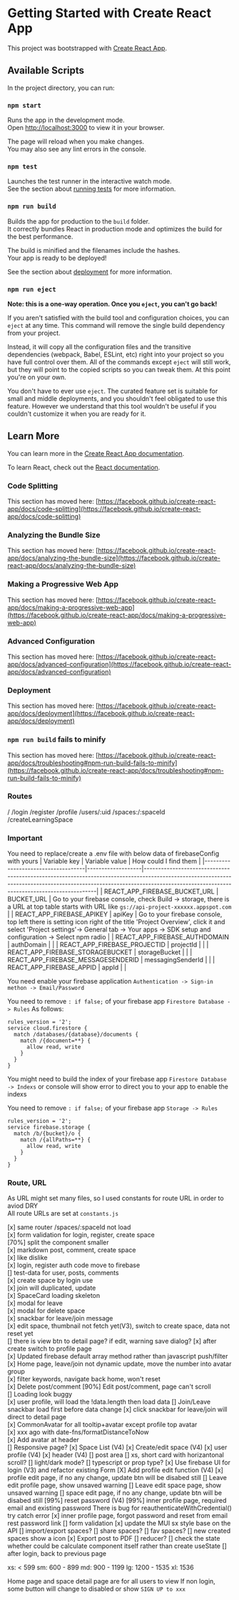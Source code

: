# Getting Started with Create React App

This project was bootstrapped with [Create React App](https://github.com/facebook/create-react-app).

## Available Scripts

In the project directory, you can run:

### `npm start`

Runs the app in the development mode.\
Open [http://localhost:3000](http://localhost:3000) to view it in your browser.

The page will reload when you make changes.\
You may also see any lint errors in the console.

### `npm test`

Launches the test runner in the interactive watch mode.\
See the section about [running tests](https://facebook.github.io/create-react-app/docs/running-tests) for more information.

### `npm run build`

Builds the app for production to the `build` folder.\
It correctly bundles React in production mode and optimizes the build for the best performance.

The build is minified and the filenames include the hashes.\
Your app is ready to be deployed!

See the section about [deployment](https://facebook.github.io/create-react-app/docs/deployment) for more information.

### `npm run eject`

**Note: this is a one-way operation. Once you `eject`, you can't go back!**

If you aren't satisfied with the build tool and configuration choices, you can `eject` at any time. This command will remove the single build dependency from your project.

Instead, it will copy all the configuration files and the transitive dependencies (webpack, Babel, ESLint, etc) right into your project so you have full control over them. All of the commands except `eject` will still work, but they will point to the copied scripts so you can tweak them. At this point you're on your own.

You don't have to ever use `eject`. The curated feature set is suitable for small and middle deployments, and you shouldn't feel obligated to use this feature. However we understand that this tool wouldn't be useful if you couldn't customize it when you are ready for it.

## Learn More

You can learn more in the [Create React App documentation](https://facebook.github.io/create-react-app/docs/getting-started).

To learn React, check out the [React documentation](https://reactjs.org/).

### Code Splitting

This section has moved here: [https://facebook.github.io/create-react-app/docs/code-splitting](https://facebook.github.io/create-react-app/docs/code-splitting)

### Analyzing the Bundle Size

This section has moved here: [https://facebook.github.io/create-react-app/docs/analyzing-the-bundle-size](https://facebook.github.io/create-react-app/docs/analyzing-the-bundle-size)

### Making a Progressive Web App

This section has moved here: [https://facebook.github.io/create-react-app/docs/making-a-progressive-web-app](https://facebook.github.io/create-react-app/docs/making-a-progressive-web-app)

### Advanced Configuration

This section has moved here: [https://facebook.github.io/create-react-app/docs/advanced-configuration](https://facebook.github.io/create-react-app/docs/advanced-configuration)

### Deployment

This section has moved here: [https://facebook.github.io/create-react-app/docs/deployment](https://facebook.github.io/create-react-app/docs/deployment)

### `npm run build` fails to minify

This section has moved here: [https://facebook.github.io/create-react-app/docs/troubleshooting#npm-run-build-fails-to-minify](https://facebook.github.io/create-react-app/docs/troubleshooting#npm-run-build-fails-to-minify)

### Routes

/
/login
/register
/profile
/users/:uid
/spaces:/:spaceId
/createLearningSpace

### Important

You need to replace/create a .env file with below data of firebaseConfig with yours
| Variable key                       | Variable value    | How could I find them                                                                                                                                                                                                   |
|------------------------------------|-------------------|-------------------------------------------------------------------------------------------------------------------------------------------------------------------------------------------------------------------------|
| REACT_APP_FIREBASE_BUCKET_URL      | BUCKET_URL        | Go to your firebase console, check Build -> storage, there is a URL at top table starts with URL like `gs://api-project-xxxxxx.appspot.com`                                                                                   |
| REACT_APP_FIREBASE_APIKEY          | apiKey            | Go to your firebase console, top left there is setting icon right of the title 'Project Overview', click it and select 'Project settings'-> General tab -> Your apps -> SDK setup and configuration -> Select npm radio |
| REACT_APP_FIREBASE_AUTHDOMAIN      | authDomain        |                                                                                                                                                                                                                         |
| REACT_APP_FIREBASE_PROJECTID       | projectId         |                                                                                                                                                                                                                         |
| REACT_APP_FIREBASE_STORAGEBUCKET   | storageBucket     |                                                                                                                                                                                                                         |
| REACT_APP_FIREBASE_MESSAGESENDERID | messagingSenderId |                                                                                                                                                                                                                         |
| REACT_APP_FIREBASE_APPID           | appId             |                                                                                                                                                                                                                         |

You need enable your firebase application `Authentication -> Sign-in methon -> Email/Password`

You need to remove `: if false;` of your firebase app `Firestore Database -> Rules`
As follows:

```text
rules_version = '2';
service cloud.firestore {
  match /databases/{database}/documents {
    match /{document=**} {
      allow read, write
    }
  }
}
```

You might need to build the index of your firebase app `Firestore Database -> Indexs` or console will show error to direct you to your app to enable the indexs  

You need to remove `: if false;` of your firebase app `Storage -> Rules`

```text
rules_version = '2';
service firebase.storage {
  match /b/{bucket}/o {
    match /{allPaths=**} {
      allow read, write
    }
  }
}
```

### Route, URL

As URL might set many files, so I used constants for route URL in order to aviod DRY  
All route URLs are set at `constants.js`

[x] same router /spaces/:spaceId not load  
[x] form validation for login, register, create space  
[70%] split the component smaller  
[x] markdown post, comment, create space  
[x] like dislike  
[x] login, register auth code move to firebase  
[] test-data for user, posts, comments  
[x] create space by login use  
[x] join will duplicated, update  
[x] SpaceCard loading skeleton  
[x] modal for leave  
[x] modal for delete space  
[x] snackbar for leave/join message  
[x] edit space, thumbnail not fetch yet(V3), switch to create space, data not reset yet  
    [] there is view btn to detail page? if edit, warning save dialog?
[x] after create switch to profile page  
[x] Updated firebase default array method rather than javascript push/filter  
[x] Home page, leave/join not dynamic update, move the number into avatar group  
[x] filter keywords, navigate back home, won't reset  
[x] Delete post/comment
[90%] Edit post/comment, page can't scroll  
[] Loading look buggy  
    [x] user profile, will load the !data.length then load data
    [] Join/Leave snackbar load first before data change
[x] click snackbar for leave/join will direct to detail page  
[x] CommonAvatar for all tooltip+avatar except profile top avatar  
[x] xxx ago with date-fns/formatDistanceToNow  
[x] Add avatar at header  
[] Responsive page?
  [x] Space List (V4)
  [x] Create/edit space (V4)
  [x] user profile (V4)
  [x] header (V4)
  [] post area
  [] xs, short card with horizantonal scroll?
[] light/dark mode?
[] typescript or prop type?
[x] Use firebase UI for login (V3) and refactor existing Form
[X] Add profile edit function (V4)
[x] profile edit page, if no any change, update btn will be disabed still
[] Leave edit profile page, show unsaved warning
[] Leave edit space page, show unsaved warning
[] space edit page, if no any change, update btn will be disabed still
[99%] reset password (V4)
  [99%] inner profile page, required email and existing password
     There is bug for reauthenticateWithCredential() try catch error
  [x] inner profile page, forgot password and reset from email rest password link
[] form validation
[x] update the MUI sx style base on the API
[] import/export spaces?
[] share spaces?
[] fav spaces?
[] new created spaces show a icon
[x] Export post to PDF
[] reducer?
[] check the state whether could be calculate component itself rather than create useState
[] after login, back to previous page

xs: < 599
sm: 600 - 899
md: 900 - 1199
lg:  1200 - 1535
xl: 1536

Home page and space detail page are for all users to view
If non login, some button will change to disabled or show `SIGN UP to xxx`  
